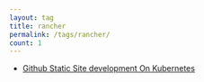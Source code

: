 ```yaml
---
layout: tag
title: rancher
permalink: /tags/rancher/
count: 1
---
```


- [Github Static Site development On Kubernetes](https://robert-bogan.github.io/myblog/blog/github-pages-dev/)
